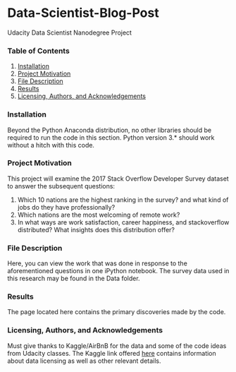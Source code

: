 # **Data-Scientist-Blog-Post**

Udacity Data Scientist Nanodegree Project

### Table of Contents

1. [Installation](#Installation)
2. [Project Motivation](#Motivation) 
3. [File Description](#Files)
4. [Results](#Results)
5. [Licensing, Authors, and Acknowledgements
](#Licensing)
### Installation<a name="Installation"></a>

Beyond the Python Anaconda distribution, no other libraries should be required to run the code in this section. Python version 3.* should work without a hitch with this code.

### Project Motivation<a name="Motivation"></a>

This project will examine the 2017 Stack Overflow Developer Survey dataset to answer the subsequent questions:
1. Which 10 nations are the highest ranking in the survey? and what kind of jobs do they have professionally?
2. Which nations are the most welcoming of remote work?
3. In what ways are work satisfaction, career happiness, and stackoverflow distributed? What insights does this distribution offer?

### File Description<a name="Files"></a>

Here, you can view the work that was done in response to the aforementioned questions in one iPython notebook. The survey data used in this research may be found in the Data folder.

### Results<a name="Results"></a>

The page located here contains the primary discoveries made by the code.

### Licensing, Authors, and Acknowledgements<a name="Licensing"></a>

Must give thanks to Kaggle/AirBnB for the data and some of the code ideas from Udacity classes. The Kaggle link offered [here](https://www.kaggle.com/datasets/stackoverflow/so-survey-2017) contains information about data licensing as well as other relevant details.

